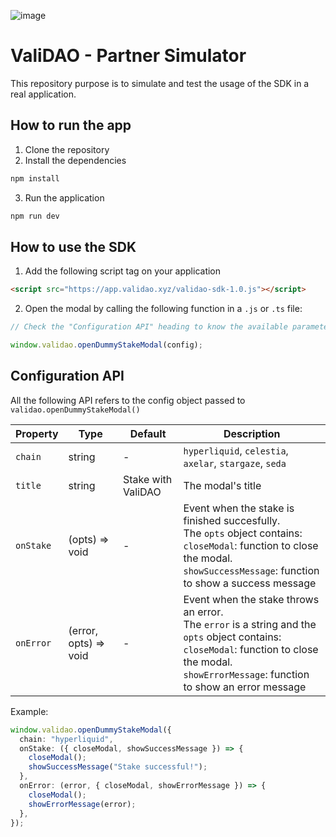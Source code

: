 ![image](https://github.com/user-attachments/assets/dd797f6c-cd48-4e9f-a7c5-41d6410e23f2)

# ValiDAO - Partner Simulator
This repository purpose is to simulate and test the usage of the SDK in a real application.

## How to run the app
1. Clone the repository
2. Install the dependencies
```bash
npm install
```
3. Run the application
```bash
npm run dev
```

## How to use the SDK
1. Add the following script tag on your application
```html
<script src="https://app.validao.xyz/validao-sdk-1.0.js"></script>
```
2. Open the modal by calling the following function in a `.js` or `.ts` file:
```typescript
// Check the "Configuration API" heading to know the available parameters.

window.validao.openDummyStakeModal(config);
```

## Configuration API
All the following API refers to the config object passed to `validao.openDummyStakeModal()`

| Property  | Type     | Default            | Description                                                                                                                                                                                                  |
|-----------|----------|--------------------|--------------------------------------------------------------------------------------------------------------------------------------------------------------------------------------------------------------|
| `chain`   | string   | -                  | `hyperliquid`, `celestia`, `axelar`, `stargaze`, `seda`                                                                                                                                                      |
| `title`   | string   | Stake with ValiDAO | The modal's title                                                                                                                                                                                            |
| `onStake` | (opts) => void | -                  | Event when the stake is finished succesfully. <br/> The `opts` object contains: <br/>   `closeModal`: function to close the modal. <br/> `showSuccessMessage`: function to show a success message |
| `onError` | (error, opts) => void | -                  | Event when the stake throws an error. <br/> The `error` is a string and the `opts` object contains: <br/> `closeModal`: function to close the modal. <br/> `showErrorMessage`: function to show an error message          |

Example:

```typescript
window.validao.openDummyStakeModal({
  chain: "hyperliquid",
  onStake: ({ closeModal, showSuccessMessage }) => {
    closeModal();
    showSuccessMessage("Stake successful!");
  },
  onError: (error, { closeModal, showErrorMessage }) => {
    closeModal();
    showErrorMessage(error);
  },
});
```


